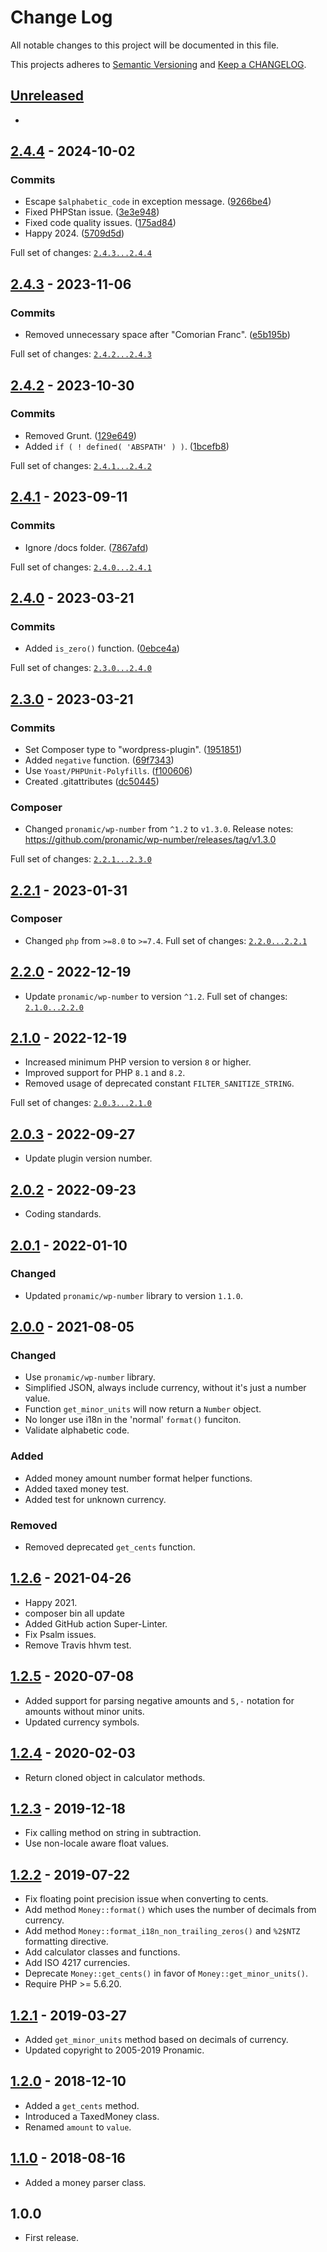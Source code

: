 # Change Log

All notable changes to this project will be documented in this file.

This projects adheres to [Semantic Versioning](http://semver.org/) and [Keep a CHANGELOG](http://keepachangelog.com/).

## [Unreleased][unreleased]
-

## [2.4.4] - 2024-10-02

### Commits

- Escape `$alphabetic_code` in exception message. ([9266be4](https://github.com/pronamic/wp-money/commit/9266be4ed849a6009b27af6687f453646b0d4bbc))
- Fixed PHPStan issue. ([3e3e948](https://github.com/pronamic/wp-money/commit/3e3e948e47e1fa556abc00266e6b5ca3f0a2f851))
- Fixed code quality issues. ([175ad84](https://github.com/pronamic/wp-money/commit/175ad845187e5796b324ce0664e117ee9fc20b5f))
- Happy 2024. ([5709d5d](https://github.com/pronamic/wp-money/commit/5709d5d5e1bc1b85dd667fb1e3f8885aef87b567))

Full set of changes: [`2.4.3...2.4.4`][2.4.4]

[2.4.4]: https://github.com/pronamic/wp-money/compare/v2.4.3...v2.4.4

## [2.4.3] - 2023-11-06

### Commits

- Removed unnecessary space after "Comorian Franc". ([e5b195b](https://github.com/pronamic/wp-money/commit/e5b195b446c36721c241863549b8a5e64d82a14f))

Full set of changes: [`2.4.2...2.4.3`][2.4.3]

[2.4.3]: https://github.com/pronamic/wp-money/compare/v2.4.2...v2.4.3

## [2.4.2] - 2023-10-30

### Commits

- Removed Grunt. ([129e649](https://github.com/pronamic/wp-money/commit/129e6499fe0d72ec9a1d22983dc7629301d54609))
- Added `if ( ! defined( 'ABSPATH' ) )`. ([1bcefb8](https://github.com/pronamic/wp-money/commit/1bcefb81b389108c8d9a06d109afe2b16e8edf31))

Full set of changes: [`2.4.1...2.4.2`][2.4.2]

[2.4.2]: https://github.com/pronamic/wp-money/compare/v2.4.1...v2.4.2

## [2.4.1] - 2023-09-11

### Commits

- Ignore /docs folder. ([7867afd](https://github.com/pronamic/wp-money/commit/7867afd50117a18cf97d4959b7f42fdc2abfd291))

Full set of changes: [`2.4.0...2.4.1`][2.4.1]

[2.4.1]: https://github.com/pronamic/wp-money/compare/v2.4.0...v2.4.1

## [2.4.0] - 2023-03-21

### Commits

- Added `is_zero()` function. ([0ebce4a](https://github.com/pronamic/wp-money/commit/0ebce4a2e13682228d7f9bb79148d42e23fd74cc))

Full set of changes: [`2.3.0...2.4.0`][2.4.0]

[2.4.0]: https://github.com/pronamic/wp-money/compare/v2.3.0...v2.4.0

## [2.3.0] - 2023-03-21

### Commits

- Set Composer type to "wordpress-plugin". ([1951851](https://github.com/pronamic/wp-money/commit/19518518e55f18f22b484bde57e042da83c7a0af))
- Added `negative` function. ([69f7343](https://github.com/pronamic/wp-money/commit/69f73439f1488108614d6737cc5703fdb25a68f3))
- Use `Yoast/PHPUnit-Polyfills`. ([f100606](https://github.com/pronamic/wp-money/commit/f1006062f967856dfb52d296999fdbf76a0aeac7))
- Created .gitattributes ([dc50445](https://github.com/pronamic/wp-money/commit/dc50445c58349e483d27a52755a6944afd650da4))

### Composer

- Changed `pronamic/wp-number` from `^1.2` to `v1.3.0`.
	Release notes: https://github.com/pronamic/wp-number/releases/tag/v1.3.0

Full set of changes: [`2.2.1...2.3.0`][2.3.0]

[2.3.0]: https://github.com/pronamic/wp-money/compare/v2.2.1...v2.3.0

## [2.2.1] - 2023-01-31
### Composer

- Changed `php` from `>=8.0` to `>=7.4`.
Full set of changes: [`2.2.0...2.2.1`][2.2.1]

[2.2.1]: https://github.com/pronamic/wp-money/compare/v2.2.0...v2.2.1

## [2.2.0] - 2022-12-19
- Update `pronamic/wp-number` to version `^1.2`.
Full set of changes: [`2.1.0...2.2.0`][2.2.0]

[2.2.0]: https://github.com/pronamic/wp-money/compare/2.1.0...2.2.0

## [2.1.0] - 2022-12-19
- Increased minimum PHP version to version `8` or higher.
- Improved support for PHP `8.1` and `8.2`.
- Removed usage of deprecated constant `FILTER_SANITIZE_STRING`.

Full set of changes: [`2.0.3...2.1.0`][2.1.0]

[2.1.0]: https://github.com/pronamic/wp-money/compare/2.0.3...2.1.0

## [2.0.3] - 2022-09-27
- Update plugin version number.

## [2.0.2] - 2022-09-23
- Coding standards.

## [2.0.1] - 2022-01-10
### Changed
- Updated `pronamic/wp-number` library to version `1.1.0`.

## [2.0.0] - 2021-08-05
### Changed
- Use `pronamic/wp-number` library.
- Simplified JSON, always include currency, without it's just a number value.
- Function `get_minor_units` will now return a `Number` object.
- No longer use i18n in the 'normal' `format()` funciton.
- Validate alphabetic code.

### Added
- Added money amount number format helper functions.
- Added taxed money test.
- Added test for unknown currency.

### Removed
- Removed deprecated `get_cents` function.

## [1.2.6] - 2021-04-26
- Happy 2021.
- composer bin all update
- Added GitHub action Super-Linter.
-  Fix Psalm issues.
- Remove Travis hhvm test.

## [1.2.5] - 2020-07-08
- Added support for parsing negative amounts and `5,-` notation for amounts without minor units.
- Updated currency symbols.

## [1.2.4] - 2020-02-03
- Return cloned object in calculator methods.

## [1.2.3] - 2019-12-18
- Fix calling method on string in subtraction.
- Use non-locale aware float values.

## [1.2.2] - 2019-07-22
- Fix floating point precision issue when converting to cents.
- Add method `Money::format()` which uses the number of decimals from currency.
- Add method `Money::format_i18n_non_trailing_zeros()` and `%2$NTZ` formatting directive.
- Add calculator classes and functions.
- Add ISO 4217 currencies.
- Deprecate `Money::get_cents()` in favor of `Money::get_minor_units()`.
- Require PHP >= 5.6.20.

## [1.2.1] - 2019-03-27
- Added `get_minor_units` method based on decimals of currency.
- Updated copyright to 2005-2019 Pronamic.

## [1.2.0] - 2018-12-10
- Added a `get_cents` method.
- Introduced a TaxedMoney class.
- Renamed `amount` to `value`.

## [1.1.0] - 2018-08-16
- Added a money parser class.

## 1.0.0
- First release.

[unreleased]: https://github.com/pronamic/wp-money/compare/2.0.3...HEAD
[2.0.3]: https://github.com/pronamic/wp-money/compare/2.0.2...2.0.3
[2.0.2]: https://github.com/pronamic/wp-money/compare/2.0.1...2.0.2
[2.0.1]: https://github.com/pronamic/wp-money/compare/2.0.0...2.0.1
[2.0.0]: https://github.com/pronamic/wp-money/compare/1.2.6...2.0.0
[1.2.6]: https://github.com/pronamic/wp-money/compare/1.2.5...1.2.6
[1.2.5]: https://github.com/pronamic/wp-money/compare/1.2.4...1.2.5
[1.2.4]: https://github.com/pronamic/wp-money/compare/1.2.3...1.2.4
[1.2.3]: https://github.com/pronamic/wp-money/compare/1.2.2...1.2.3
[1.2.2]: https://github.com/pronamic/wp-money/compare/1.2.1...1.2.2
[1.2.1]: https://github.com/pronamic/wp-money/compare/1.2.0...1.2.1
[1.2.0]: https://github.com/pronamic/wp-money/compare/1.1.0...1.2.0
[1.1.0]: https://github.com/pronamic/wp-money/compare/1.0.0...1.1.0
